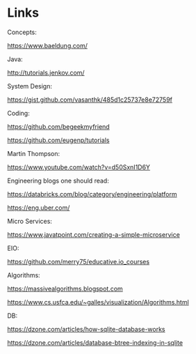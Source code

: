 # Links

Concepts:

https://www.baeldung.com/

Java:

http://tutorials.jenkov.com/


System Design:

https://gist.github.com/vasanthk/485d1c25737e8e72759f

Coding:

https://github.com/begeekmyfriend

https://github.com/eugenp/tutorials


Martin Thompson:

https://www.youtube.com/watch?v=d50SxnI1D6Y



Engineering blogs one should read:

https://databricks.com/blog/category/engineering/platform

https://eng.uber.com/


Micro Services:

https://www.javatpoint.com/creating-a-simple-microservice



EIO:

https://github.com/merry75/educative.io_courses


Algorithms:

https://massivealgorithms.blogspot.com

https://www.cs.usfca.edu/~galles/visualization/Algorithms.html


DB:

https://dzone.com/articles/how-sqlite-database-works

https://dzone.com/articles/database-btree-indexing-in-sqlite



